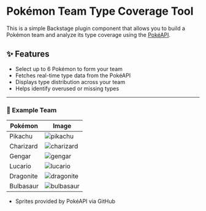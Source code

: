 # Pokémon Team Type Coverage Tool

This is a simple Backstage plugin component that allows you to build a Pokémon team and analyze its type coverage using the [PokéAPI](https://pokeapi.co/).

## ✨ Features

- Select up to 6 Pokémon to form your team
- Fetches real-time type data from the PokéAPI
- Displays type distribution across your team
- Helps identify overused or missing types

---

### 🧪 Example Team

| Pokémon   | Image                                                                                          |
| --------- | ---------------------------------------------------------------------------------------------- |
| Pikachu   | ![pikachu](https://raw.githubusercontent.com/PokeAPI/sprites/master/sprites/pokemon/25.png)    |
| Charizard | ![charizard](https://raw.githubusercontent.com/PokeAPI/sprites/master/sprites/pokemon/6.png)   |
| Gengar    | ![gengar](https://raw.githubusercontent.com/PokeAPI/sprites/master/sprites/pokemon/94.png)     |
| Lucario   | ![lucario](https://raw.githubusercontent.com/PokeAPI/sprites/master/sprites/pokemon/448.png)   |
| Dragonite | ![dragonite](https://raw.githubusercontent.com/PokeAPI/sprites/master/sprites/pokemon/149.png) |
| Bulbasaur | ![bulbasaur](https://raw.githubusercontent.com/PokeAPI/sprites/master/sprites/pokemon/1.png)   |

- Sprites provided by PokéAPI via GitHub
